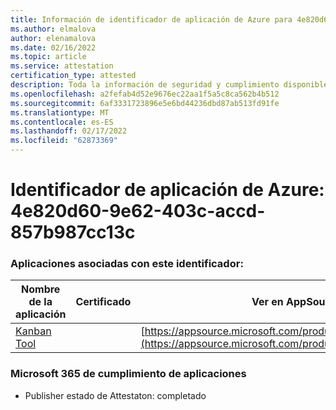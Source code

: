 ```yaml
---
title: Información de identificador de aplicación de Azure para 4e820d60-9e62-403c-accd-857b987cc13c
ms.author: elmalova
author: elenamalova
ms.date: 02/16/2022
ms.topic: article
ms.service: attestation
certification_type: attested
description: Toda la información de seguridad y cumplimiento disponible para 4e820d60-9e62-403c-accd-857b987cc13c.
ms.openlocfilehash: a2fefab4d52e9676ec22aa1f5a5c8ca562b4b512
ms.sourcegitcommit: 6af3331723896e5e6bd44236dbd87ab513fd91fe
ms.translationtype: MT
ms.contentlocale: es-ES
ms.lasthandoff: 02/17/2022
ms.locfileid: "62873369"
---
```

# <a name="azure-app-id-4e820d60-9e62-403c-accd-857b987cc13c"></a>Identificador de aplicación de Azure: 4e820d60-9e62-403c-accd-857b987cc13c


### <a name="apps-associated-with-this-id"></a>Aplicaciones asociadas con este identificador:
| **Nombre de la aplicación** | **Certificado** | **Ver en AppSource** |
|--------------|---------------|-----------------------|
| [Kanban Tool](https://docs.microsoft.com/microsoft-365-app-certification/forward/WA200002121) |  | [https://appsource.microsoft.com/product/office/WA200002121](https://appsource.microsoft.com/product/office/WA200002121) |

### <a name="microsoft-365-app-compliance-status"></a>Microsoft 365 de cumplimiento de aplicaciones
- Publisher estado de Attestaton: completado
